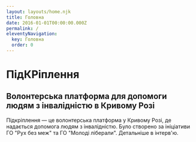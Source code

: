 ```yaml
---
layout: layouts/home.njk
title: Головна
date: 2016-01-01T00:00:00.000Z
permalink: /
eleventyNavigation:
  key: Головна
  order: 0
---
```

# ПідКРіплення

## Волонтерська платформа для допомоги людям з інвалідністю в Кривому Розі

Підкріплення — це волонтерська платформа у Кривому Розі, де надається допомога людям з інвалідністю. Було створено за ініціативи ГО "Рух без меж" та ГО "Молоді ліберали". Детальніше в інтерв'ю. 